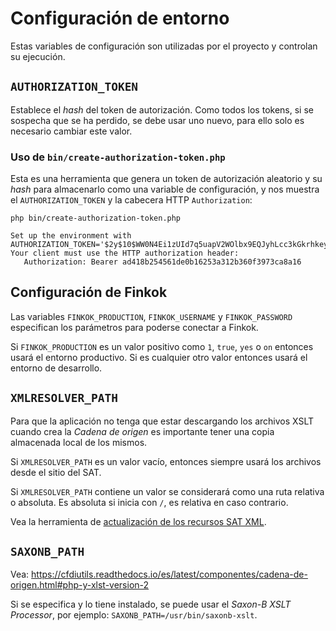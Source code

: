 # Configuración de entorno

Estas variables de configuración son utilizadas por el proyecto y controlan su ejecución.

## `AUTHORIZATION_TOKEN`

Establece el *hash* del token de autorización. Como todos los tokens, si se sospecha que se ha perdido,
se debe usar uno nuevo, para ello solo es necesario cambiar este valor.

### Uso de `bin/create-authorization-token.php`

Esta es una herramienta que genera un token de autorización aleatorio y su *hash* para almacenarlo como
una variable de configuración, y nos muestra el `AUTHORIZATION_TOKEN` y la cabecera HTTP `Authorization`:

```shell
php bin/create-authorization-token.php
```

```text
Set up the environment with AUTHORIZATION_TOKEN='$2y$10$WW0N4Ei1zUId7q5uapV2WOlbx9EQJyhLcc3kGkrhkey9I6ip1cCgS'
Your client must use the HTTP authorization header:
   Authorization: Bearer ad418b254561de0b16253a312b360f3973ca8a16
```

## Configuración de Finkok

Las variables `FINKOK_PRODUCTION`, `FINKOK_USERNAME` y `FINKOK_PASSWORD` especifican los parámetros para poderse
conectar a Finkok.

Si `FINKOK_PRODUCTION` es un valor positivo como `1`, `true`, `yes` o `on` entonces usará el entorno productivo.
Si es cualquier otro valor entonces usará el entorno de desarrollo.

## `XMLRESOLVER_PATH`

Para que la aplicación no tenga que estar descargando los archivos XSLT cuando crea la *Cadena de origen*
es importante tener una copia almacenada local de los mismos.

Si `XMLRESOLVER_PATH` es un valor vacío, entonces siempre usará los archivos desde el sitio del SAT.

Si `XMLRESOLVER_PATH` contiene un valor se considerará como una ruta relativa o absoluta.
Es absoluta si inicia con `/`, es relativa en caso contrario.

Vea la herramienta de [actualización de los recursos SAT XML](recursos-sat-xml.md).

## `SAXONB_PATH`

Vea: <https://cfdiutils.readthedocs.io/es/latest/componentes/cadena-de-origen.html#php-y-xlst-version-2>

Si se especifica y lo tiene instalado, se puede usar el *Saxon-B XSLT Processor*,
por ejemplo: `SAXONB_PATH=/usr/bin/saxonb-xslt`.
